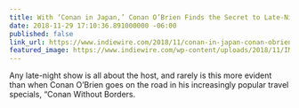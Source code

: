 ```yaml
---
title: With ‘Conan in Japan,’ Conan O’Brien Finds the Secret to Late-Night’s Future
date: 2018-11-29 17:10:36.891000000 -06:00
published: false
link_url: https://www.indiewire.com/2018/11/conan-in-japan-conan-obrien-tbs-changes-1202023778/
featured_image: https://www.indiewire.com/wp-content/uploads/2018/11/IMG_2735-2.jpg
---
```


Any late-night show is all about the host, and rarely is this more evident than when Conan O’Brien goes on the road in his increasingly popular travel specials, “Conan Without Borders.